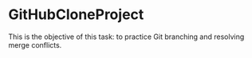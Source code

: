 # GitHubCloneProject
This is the objective of this task: to practice Git branching and resolving merge conflicts.
